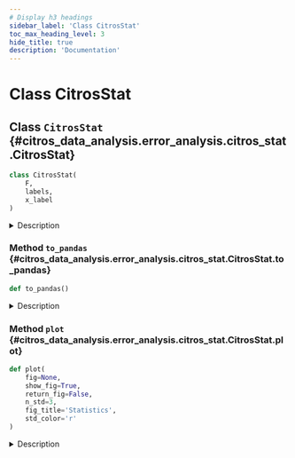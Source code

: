 ```yaml
---
# Display h3 headings
sidebar_label: 'Class CitrosStat'
toc_max_heading_level: 3
hide_title: true
description: 'Documentation'
---
```


# Class CitrosStat







    
## Class `CitrosStat` {#citros_data_analysis.error_analysis.citros_stat.CitrosStat}





```python
class CitrosStat(
    F,
    labels,
    x_label
)
```


<details>
  <summary>Description</summary>

Object to store statistics.

#### Parameters

Name|Type|Description
--|--|--
|**```F```**|**pandas.DataFrame**|Table with statistics.
|**```labels```**|`array-like`|Labels of the data columns.
|**```x_label```**|**str**|Label of the independent variable.
#### Attributes

Name|Type|Description
--|--|--
|**```x```**|**pandas.DataFrame**|Table with independent variable.
|**```mean```**|**pandas.DataFrame**|Table with mean values. If statistics was collected for a vector, columns correspond to vector elements.
|**```covar_matrix```**|**pandas.DataFrame**|Table with the covariance matrixes. If statistics was collected for a vector, columns correspond to vector elements.
|**```sigma```**|**pandas.DataFrame**|Table with the square roots of the diagonal elements of the covariance matrix. <br />    If statistics was collected for a vector, columns correspond to vector elements.

</details>









    
### Method `to_pandas` {#citros_data_analysis.error_analysis.citros_stat.CitrosStat.to_pandas}




```python
def to_pandas()
```


<details>
  <summary>Description</summary>

Convert CitrosStat object back to pandas DataFrame.

#### Returns

Name|Type|Description
--|--|--
|**```df```**|**pandas.DataFrame**|Converted to pandas DataFrame.

</details>


    
### Method `plot` {#citros_data_analysis.error_analysis.citros_stat.CitrosStat.plot}




```python
def plot(
    fig=None,
    show_fig=True,
    return_fig=False,
    n_std=3,
    fig_title='Statistics',
    std_color='r'
)
```


<details>
  <summary>Description</summary>

Plot mean values and standard deviations.

#### Parameters

Name|Type|Description
--|--|--
|**```fig```**|**matplotlib.figure.Figure**|figure to plot on. If None, the new one will be created.
|**```show_fig```**|**bool**|If the figure should be shown, True by default.
|**```return_fig```**|**bool**|If the figure parameters fig, ax should be returned; <br />    fig is matplotlib.figure.Figure and ax is matplotlib.axes.Axes
|**```n_std```**|**int**, default **3**|Error interval to display, specified in standard deviations.
|**```fig_title```**|**str**, default `'Statistics'`|Title of the figure.
|**```std_color```**|**str**, default `'r'`|Color for displaying standard deviations, red by default.
#### Returns

Name|Type|Description
--|--|--
|**```fig```**|**matplotlib.figure.Figure**|if **return_fig** set to True
|**```ax```**|**list** of **matplotlib.axes.Axes**|if **return_fig** set to True

</details>